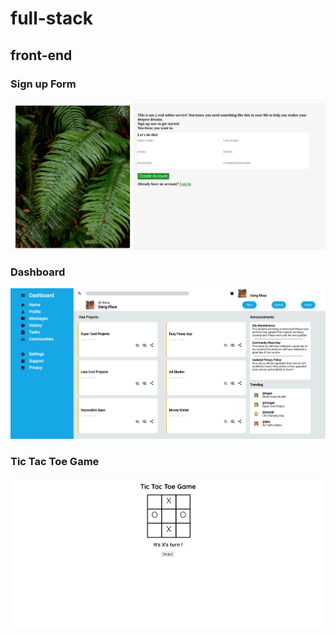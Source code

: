 # full-stack
## front-end
### Sign up Form
![Sign up Form](/signup-form-project/image/result.png)
### Dashboard
![Dashboard](/dashboard-project/images/result.png)
### Tic Tac Toe Game
![Tic Tac Toe](/tic-tac-toe-game/image/result.png)
